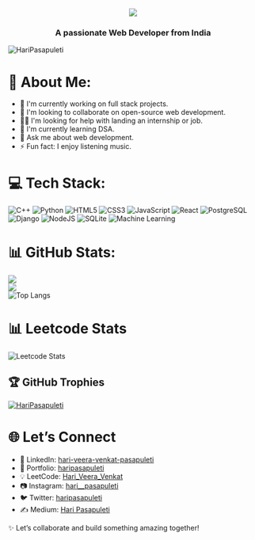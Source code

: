 <h1 align="center">
    <img src="https://readme-typing-svg.herokuapp.com/?font=Righteous&size=35&center=true&vCenter=true&width=700&height=70&duration=4100&lines=Hi+There!+👋+I'm+Hari+Veera+Venkat;"/>
</h1>
      
<h3 align="center">A passionate Web Developer from India</h3>
<p align="left"> <img src="https://komarev.com/ghpvc/?username=HariPasapuleti&label=Profile%20views&color=0e75b6&style=flat" alt="HariPasapuleti" /> </p>


# 💫 About Me:
- 🔭 I'm currently working on full stack projects.
- 👬 I'm looking to collaborate on open-source web development.
- 🤝🏻 I'm looking for help with landing an internship or job.
- 🌱 I'm currently learning DSA.
- 💬 Ask me about web development.
- ⚡ Fun fact: I enjoy listening music.
<!--
## 🌐 Socials:
[![LinkedIn](https://img.shields.io/badge/LinkedIn-%230077B5.svg?logo=linkedin&logoColor=white)](https://www.linkedin.com/in/hari-veera-venkat-pasapuleti-0043a8284/) [![Medium](https://img.shields.io/badge/Medium-12100E?logo=medium&logoColor=white)](https://medium.com/@haripasapuleti8055) 
[![Instagram](https://img.shields.io/badge/Instagram-%23E4405F.svg?logo=Instagram&logoColor=white)](https://www.instagram.com/hari__pasapuleti/)
-->

# 💻 Tech Stack:
![C++](https://img.shields.io/badge/c++-%2300599C.svg?style=for-the-badge&logo=c%2B%2B&logoColor=white) 
![Python](https://img.shields.io/badge/python-3670A0?style=for-the-badge&logo=python&logoColor=ffdd54) 
![HTML5](https://img.shields.io/badge/html5-%23E34F26.svg?style=for-the-badge&logo=html5&logoColor=white) 
![CSS3](https://img.shields.io/badge/css3-%231572B6.svg?style=for-the-badge&logo=css3&logoColor=white) 
![JavaScript](https://img.shields.io/badge/javascript-%23F7DF1E.svg?style=for-the-badge&logo=javascript&logoColor=black) 
![React](https://img.shields.io/badge/react-%2320232a.svg?style=for-the-badge&logo=react&logoColor=%2361DAFB) 
![PostgreSQL](https://img.shields.io/badge/postgresql-%23316192.svg?style=for-the-badge&logo=postgresql&logoColor=white) 
![Django](https://img.shields.io/badge/django-%23092E20.svg?style=for-the-badge&logo=django&logoColor=white)
![NodeJS](https://img.shields.io/badge/node.js-6DA55F?style=for-the-badge&logo=node.js&logoColor=white) 
![SQLite](https://img.shields.io/badge/sqlite-%2307405e.svg?style=for-the-badge&logo=sqlite&logoColor=white) 
![Machine Learning](https://img.shields.io/badge/machine%20learning-%235DBCD2.svg?style=for-the-badge&logo=scikit-learn&logoColor=white)

# 📊 GitHub Stats:
![](https://github-readme-stats.vercel.app/api?username=HariPasapuleti&theme=unicorn&hide_border=false&include_all_commits=false&count_private=false)<br/>
![](https://github-readme-streak-stats.herokuapp.com/?user=HariPasapuleti&theme=unicorn&hide_border=false)<br/>
![Top Langs](https://github-readme-stats.vercel.app/api/top-langs/?username=HariPasapuleti&theme=unicorn&hide_border=false&include_all_commits=true&count_private=true&layout=compact)

# 📊 Leetcode Stats
![Leetcode Stats](https://leetcard.jacoblin.cool/hari_veera_venkat?theme=unicorn)

## 🏆 GitHub Trophies
<!--
![](https://github-profile-trophy.vercel.app/?username=HariPasapuleti&theme=unicornhub&no-frame=false&no-bg=false&margin-w=4)
-->

<p align="left"> <a href="https://github.com/ryo-ma/github-profile-trophy"><img src="https://github-profile-trophy.vercel.app/?username=HariPasapuleti" alt="HariPasapuleti" /></a> </p>

<!-- ### ✍️ Random Dev Quote
![](https://quotes-github-readme.vercel.app/api?type=vertical&theme=unicorn) -->

# 🌐 Let’s Connect
- 💼 LinkedIn: [hari-veera-venkat-pasapuleti](https://www.linkedin.com/in/hari-veera-venkat-pasapuleti-0043a8284/)  
- 📁 Portfolio: [haripasapuleti](https://haripasapuleti.vercel.app/)
- 💡 LeetCode: [Hari_Veera_Venkat](https://leetcode.com/u/Hari_Veera_Venkat/)
- 📷 Instagram: [hari__pasapuleti](https://www.instagram.com/hari__pasapuleti/)  
- 🐦 Twitter: [haripasapuleti](https://x.com/haripasapuleti)
- ✍️ Medium: [Hari Pasapuleti](https://medium.com/@haripasapuleti8055) 

✨ Let’s collaborate and build something amazing together!
<!--
## 💰 You can help me by Donating
[![BuyMeACoffee](https://img.shields.io/badge/Buy%20Me%20a%20Coffee-ffdd00?style=for-the-badge&logo=buy-me-a-coffee&logoColor=black)](https://buymeacoffee.com/haripasapuleti) 
[![PayPal](https://img.shields.io/badge/PayPal-00457C?style=for-the-badge&logo=paypal&logoColor=white)](https://www.paypal.com/paypalme/kvskmurty2802/)
-->
<!-- ![snake gif](https://github.com/HariPasapuleti/HariPasapuleti/blob/output/github-contribution-grid-snake.gif) -->
